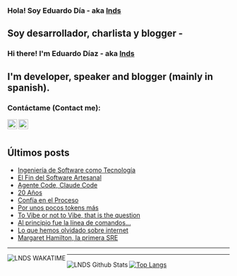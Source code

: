 
### Hola! Soy Eduardo Día - aka [lnds][website]

## Soy desarrollador, charlista y blogger -

### Hi there! I'm Eduardo Díaz - aka [lnds][website] 

## I'm developer, speaker and blogger (mainly in spanish).


### Contáctame (Contact me):

[<img align="left" alt="lnds | Twitter" width="22px" src="https://cdn.jsdelivr.net/npm/simple-icons@v3/icons/twitter.svg">][twitter]

[<img align="left" alt="ediaz | LinkedIn" width="22px" src="https://cdn.jsdelivr.net/npm/simple-icons@v3/icons/linkedin.svg">][linkedin]

<br>
<br>

## Últimos posts

<!-- BLOG-POST-LIST:START -->
- [Ingeniería de Software como Tecnología](https://lnds.net/blog/lnds/2025/09/14/ingenieria-de-software-como-tecnologia/)
- [El Fin del Software Artesanal](https://lnds.net/blog/lnds/2025/08/27/2025-08-27-el-fin-del-software-artesanal/)
- [Agente Code, Claude Code](https://lnds.net/blog/lnds/2025/08/04/2025-08-04-agente/)
- [20 Años](https://lnds.net/blog/lnds/2025/08/01/2025-08-01-aniversario-20/)
- [Confía en el Proceso](https://lnds.net/blog/lnds/2025/07/31/2025-07-31-confia-en-el-proceso/)
- [Por unos pocos tokens más](https://lnds.net/blog/lnds/2025/07/30/por-unos-pocos-tokens-m%C3%A1s/)
- [To Vibe or not to Vibe, that is the question](https://lnds.net/blog/lnds/2025/07/29/to-vibe-or-not-to-vibe-that-is-the-question/)
- [Al principio fue la línea de comandos...](https://lnds.net/blog/lnds/2025/07/27/al-principio-fue-la-l%C3%ADnea-de-comandos.../)
- [Lo que hemos olvidado sobre internet](https://lnds.net/blog/lnds/2022/11/05/lo-que-hemos-olvidado-sobre-internet/)
- [Margaret Hamilton, la primera SRE](https://lnds.net/blog/lnds/2022/07/24/margaret-hamilton-la-primera-sre/)
<!-- BLOG-POST-LIST:END -->

---

<img align="left" alt="LNDS WAKATIME" src="https://wakatime.com/badge/user/4dd7584b-5f59-4848-8f6f-b29567daaf33.svg" />

---

<img align="left" alt="LNDS  Github Stats" src="https://github-readme-stats.vercel.app/api?username=lnds&show_icons=true&hide_border=true&rank_icon=default&include_all_commits=true" />

[![Top Langs](https://github-readme-stats.vercel.app/api/top-langs/?username=lnds)](https://github.com/anuraghazra/github-readme-stats)

[website]: https://lnds.net/
[website]: https://programando.org/
[website]: https://akarru.com/
[twitter]: https://twitter.com/lnds
[linkedin]: https://www.linkedin.com/in/ediaz/


[ogu]: https://github.com/ogu-lang
